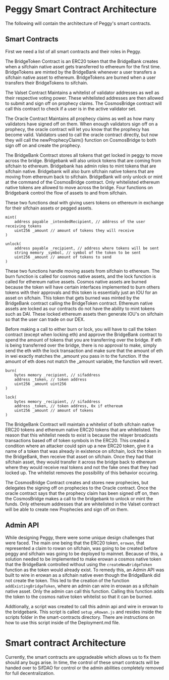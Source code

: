 # Peggy Smart Contract Architecture

The following will contain the architecture of Peggy's smart contracts.


## Smart Contracts

First we need a list of all smart contracts and their roles in Peggy.

The BridgeToken Contract is an ERC20 token that the BridgeBank creates when a sifchain native asset gets transferred to ethereum for the first time. BridgeTokens are minted by the BridgeBank whenever a user transfers a sifchain native asset to ethereum. BridgeTokens are burned when a user transfers their BridgeTokens to sifchain.

The Valset Contract Maintains a whitelist of validator addresses as well as their respective voting power. These whitelisted addresses are then allowed to submit and sign off on prophecy claims. The CosmosBridge contract will call this contract to check if a user is in the active validator set.

The Oracle Contract Maintains all prophecy claims as well as how many validators have signed off on them. When enough validators sign off on a prophecy, the oracle contract will let you know that the prophecy has become valid. Validators used to call the oracle contract directly, but now they will call the newProphecyClaim() function on CosmosBridge to both sign off on and create the prophecy.

The BridgeBank Contract stores all tokens that get locked in peggy to move across the bridge. Bridgebank will also unlock tokens that are coming from sifchain to ethereum. Bridgebank has admin roles to mint tokens that are sifchain native. Bridgebank will also burn sifchain native tokens that are moving from ethereum back to sifchain. BridgeBank will only unlock or mint at the command of the CosmosBridge contract. Only whitelisted ethereum native tokens are allowed to move across the bridge. Four functions on Bridgebank control the flow of assets to and from sifchain.

These two functions deal with giving users tokens on ethereum in exchange for their sifchain assets or pegged assets.
```
mint(
    address payable _intendedRecipient, // address of the user receiving tokens
    uint256 _amount // amount of tokens they will receive
)

unlock(
    address payable _recipient, // address where tokens will be sent
    string memory _symbol, // symbol of the token to be sent
    uint256 _amount // amount of tokens to send
)
```

These two functions handle moving assets from sifchain to ethereum. The burn function is called for cosmos native assets, and the lock function is called for ethereum native assets. Cosmos native assets are burned because the token will have certain interfaces implemented to burn others tokens with their approvals and this token is essentially just an IOU for an asset on sifchain. This token that gets burned was minted by the BridgeBank contract calling the BridgeToken contract. Ethereum native assets are locked as our contracts do not have the ability to mint tokens such as DAI. These locked ethereum assets then generate IOU's on sifchain so that the user can trade on our DEX. 

Before making a call to either burn or lock, you will have to call the token contract (except when locking eth) and approve the BridgeBank contract to spend the amount of tokens that you are transferring over the bridge. If eth is being transferred over the bridge, there is no approval to make, simply send the eth with the lock transaction and make sure that the amount of eth in wei exactly matches the _amount you pass in to the function. If the amount of eth does not match the _amount variable, the function will revert.
```
burn(
    bytes memory _recipient, // sifaddress
    address _token, // token address
    uint256 _amount uint256
)

lock(
    bytes memory _recipient, // sifaddress
    address _token, // token address, 0x if ethereum
    uint256 _amount // amount of tokens 
)
```

The BridgeBank Contract will maintain a whitelist of both sifchain native ERC20 tokens and ethereum native ERC20 tokens that are whitelisted. The reason that this whitelist needs to exist is because the relayer broadcasts transactions based off of token symbols in the ERC20. This created a condition where an attacker could spin up a new ERC20 token, give it a name of a token that was already in existence on sifchain, lock the token in the BridgeBank, then receive that asset on sifchain. Once they had that sifchain asset, they would transfer it across the bridge back to ethereum where they would receive real tokens and not the fake ones that they had locked up. The whitelist removes the possibility of this behavior occuring.

The CosmosBridge Contract creates and stores new prophecies, but delegates the signing off on prophecies to the Oracle contract. Once the oracle contract says that the prophecy claim has been signed off on, then the CosmosBridge makes a call to the bridgebank to unlock or mint the funds. Only ethereum addresses that are whitelisted in the Valset contract will be able to create new Prophecies and sign off on them.

## Admin API

While designing Peggy, there were some unique design challenges that were faced. The main one being that the ERC20 token, ```erowan```, that represented a claim to rowan on sifchain, was going to be created before peggy and sifchain was going to be deployed to mainnet. Because of this, a solution needed to be implemented to make erowan a cosmos native token that the BridgeBank controlled without using the ```createNewBridgeToken``` function as the token would already exist. To remedy this, an Admin API was built to wire in erowan as a sifchain native even though the BridgeBank did not create the token. This led to the creation of the function ```addExistingBridgeToken```, where an admin can wire in erowan as a sifchain native asset. Only the admin can call this function. Calling this function adds the token to the cosmos native token whitelist so that it can be burned.

Addtionally, a script was created to call this admin api and wire in erowan to the bridgebank. This script is called ```setup_eRowan.js``` and resides inside the scripts folder in the smart-contracts directory. There are instructions on how to use this script inside of the Deployment.md file.

# Smart contract Architecture
Currently, the smart contracts are upgradeable which allows us to fix them should any bugs arise. In time, the control of these smart contracts will be handed over to SifDAO for control or the admin abilities completely removed for full decentralization.

